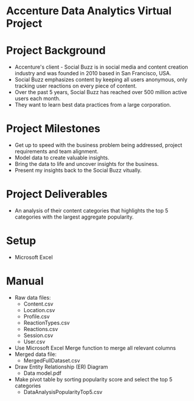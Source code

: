 # Accenture Data Analytics Virtual Project

# Project Background

- Accenture's client - Social Buzz is in social media and content creation industry and was founded in 2010 based in San Francisco, USA.
- Social Buzz emphasizes content by keeping all users anonymous, only tracking user reactions on every piece of content.
- Over the past 5 years, Social Buzz has reached over 500 million active users each month.
- They want to learn best data practices from a large corporation.

# Project Milestones

- Get up to speed with the business problem being addressed, project requirements and team alignment.
- Model data to create valuable insights.
- Bring the data to life and uncover insights for the business.
- Present my insights back to the Social Buzz vitually.

# Project Deliverables

- An analysis of their content categories that highlights the top 5 categories with the largest aggregate popularity.

# Setup

- Microsoft Excel

# Manual

- Raw data files:
  - Content.csv
  - Location.csv
  - Profile.csv
  - ReactionTypes.csv
  - Reactions.csv
  - Session.csv
  - User.csv
- Use Microsoft Excel Merge function to merge all relevant columns
- Merged data file:
  - MergedFullDataset.csv
- Draw Entity Relationship (ER) Diagram
  - Data model.pdf
- Make pivot table by sorting popularity score and select the top 5 categories
  - DataAnalysisPopularityTop5.csv

